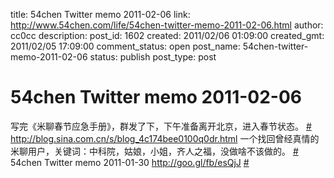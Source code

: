 title: 54chen Twitter memo 2011-02-06 
link: http://www.54chen.com/life/54chen-twitter-memo-2011-02-06.html
author: cc0cc
description: 
post_id: 1602
created: 2011/02/06 01:09:00
created_gmt: 2011/02/05 17:09:00
comment_status: open
post_name: 54chen-twitter-memo-2011-02-06
status: publish
post_type: post

# 54chen Twitter memo 2011-02-06 

写完《米聊春节应急手册》，群发了下，下午准备离开北京，进入春节状态。 [#](http://twitter.com/54chen/statuses/32271832526622721) <http://blog.sina.com.cn/s/blog_4c174bee0100q0dr.html> 一个找回曾经真情的米聊用户，关键词：中科院，姑娘，小姐，齐人之福，没做啥不该做的。 [#](http://twitter.com/54chen/statuses/31547223808417795) 54chen Twitter memo 2011-01-30 <http://goo.gl/fb/esQjJ> [#](http://twitter.com/54chen/statuses/31527623314120704)